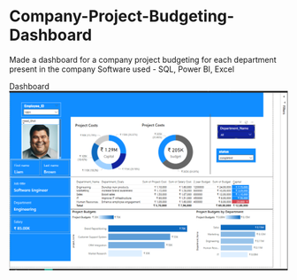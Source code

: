 # Company-Project-Budgeting-Dashboard

Made a dashboard for a company project budgeting for each department present in the company 
Software used - SQL, Power BI, Excel

Dashboard
![Alt text](Dashboard.png)
